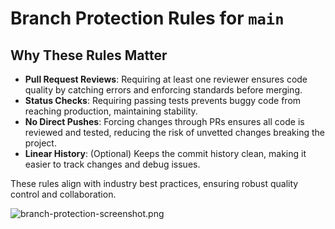 # Branch Protection Rules for `main`

## Why These Rules Matter
- **Pull Request Reviews**: Requiring at least one reviewer ensures code quality by catching errors and enforcing standards before merging.
- **Status Checks**: Requiring passing tests prevents buggy code from reaching production, maintaining stability.
- **No Direct Pushes**: Forcing changes through PRs ensures all code is reviewed and tested, reducing the risk of unvetted changes breaking the project.
- **Linear History**: (Optional) Keeps the commit history clean, making it easier to track changes and debug issues.

These rules align with industry best practices, ensuring robust quality control and collaboration.

![branch-protection-screenshot.png](https://github.com/user-attachments/assets/3a308a3e-c99b-4b2b-af24-d1adf50d0395)
